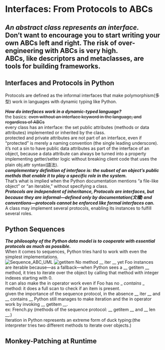 # Interfaces: From Protocols to ABCs   
***An abstract class represents an interface.***    
**Don’t want to encourage you to start writing your own ABCs left and right. The risk of over-engineering with ABCs is very high.**    
ABCs, like descriptors and metaclasses, are tools for building frameworks.    
---

## Interfaces and Protocols in Python  
Protocols are defined as the informal interfaces that make polymorphism(多型) work in languages with dynamic typing like Python.  
  
***How do interfaces work in a dynamic-typed language?***  
the basics: ~~even without an interface keyword in the language, and regardless of ABCs~~  
every class has an interface: the set public attributes (methods or data attributes) implemented or inherited by the class.  
protected and private attributes are not part of an interface, even if “protected” is merely a naming convention (the single leading underscore).  
it’s not a sin to have public data attributes as part of the interface of an object, because a data attribute can always be turned into a property implementing getter/setter logic without breaking client code that uses the plain
obj.attr syntax(語法).  
***complementary definition of interface is: the subset of an object’s public methds that enable it to play a specific role in the system.***  
That’s what is implied when the Python documentation mentions “a file-like object” or “an iterable,” without specifying a class.  
***Protocols are independent of inheritance, Protocols are interfaces, but because they are informal—defined only by documentation(文檔) and conventions—protocols cannot be enforced like formal interfaces can.***        
A class may implement several protocols, enabling its instances to fulfill several roles.  
  
  
## Python Sequences
***The philosophy of the Python data model is to cooperate with essential protocols as much as possible.***  
When it comes to sequences, Python tries hard to work with even the simplest implementations.  
![Sequence_ABC_UML](https://user-images.githubusercontent.com/128043244/226349499-7d6605c2-cf8f-4615-8416-8ea9a812f5c7.png "Sequence_ABC_UML")
![__getitem__](https://user-images.githubusercontent.com/128043244/226350253-a69a2f13-c01e-4f1e-8342-c5e6dda9738f.png "Partial sequence protocol implementation with __getitem__")
No method __ iter __ yet Foo instances are iterable because—as a fallback—when Python sees a __ getitem __ method, it tries to iterate over the object by calling that method with integer indexes starting with 0.      
It can also make the in operator work even if Foo has no _ _contains_ _ method: it does a full scan to check if an item is present.      
given the importance of the sequence protocol, in the absence  __ iter __ and __ contains __ Python still manages to make iteration and the in operator work by
invoking __ getitem __.     
ex: French.py (methods of the sequence protocol: __ getitem __ and __ len __.)    
Iteration in Python represents an extreme form of duck typing:(the interpreter tries two different methods to iterate over objects.)  

## Monkey-Patching at Runtime






